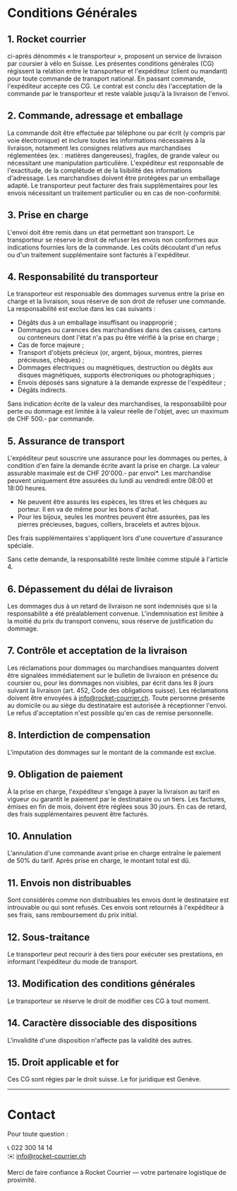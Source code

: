 # Conditions Générales

## 1. Rocket courrier

ci-après dénommés « le transporteur », proposent un service de livraison par coursier à vélo en Suisse. Les présentes conditions générales (CG) régissent la relation entre le transporteur et l'expéditeur (client ou mandant) pour toute commande de transport national. En passant commande, l'expéditeur accepte ces CG. Le contrat est conclu dès l'acceptation de la commande par le transporteur et reste valable jusqu'à la livraison de l'envoi.

## 2. Commande, adressage et emballage

La commande doit être effectuée par téléphone ou par écrit (y compris par voie électronique) et inclure toutes les informations nécessaires à la livraison, notamment les consignes relatives aux marchandises réglementées (ex. : matières dangereuses), fragiles, de grande valeur ou nécessitant une manipulation particulière. L'expéditeur est responsable de l'exactitude, de la complétude et de la lisibilité des informations d'adressage. Les marchandises doivent être protégées par un emballage adapté. Le transporteur peut facturer des frais supplémentaires pour les envois nécessitant un traitement particulier ou en cas de non-conformité.

## 3. Prise en charge

L'envoi doit être remis dans un état permettant son transport. Le transporteur se réserve le droit de refuser les envois non conformes aux indications fournies lors de la commande. Les coûts découlant d'un refus ou d'un traitement supplémentaire sont facturés à l'expéditeur.

## 4. Responsabilité du transporteur

Le transporteur est responsable des dommages survenus entre la prise en charge et la livraison, sous réserve de son droit de refuser une commande. La responsabilité est exclue dans les cas suivants :
- Dégâts dus à un emballage insuffisant ou inapproprié ;
- Dommages ou carences des marchandises dans des caisses, cartons ou conteneurs dont l'état n'a pas pu être vérifié à la prise en charge ;
- Cas de force majeure ;
- Transport d'objets précieux (or, argent, bijoux, montres, pierres précieuses, chèques) ;
- Dommages électriques ou magnétiques, destruction ou dégâts aux disques magnétiques, supports électroniques ou photographiques ;
- Envois déposés sans signature à la demande expresse de l'expéditeur ;
- Dégâts indirects.

Sans indication écrite de la valeur des marchandises, la responsabilité pour perte ou dommage est limitée à la valeur réelle de l'objet, avec un maximum de CHF 500.- par commande.

## 5. Assurance de transport

L'expéditeur peut souscrire une assurance pour les dommages ou pertes, à condition d'en faire la demande écrite avant la prise en charge.
La valeur assurable maximale est de CHF 20'000.- par envoi*. 
Les marchandise peuvent uniquement être assurées du lundi au vendredi entre 08:00 et 18:00 heures. 

* Ne peuvent être assurés les espèces, les titres et les chèques au porteur. Il en va de même pour les bons d'achat.
* Pour les bijoux, seules les montres peuvent être assurées, pas les pierres précieuses, bagues, colliers, bracelets et autres bijoux.
      
Des frais supplémentaires s'appliquent lors d'une couverture d'assurance spéciale.

Sans cette demande, la responsabilité reste limitée comme stipulé à l'article 4.

## 6. Dépassement du délai de livraison

Les dommages dus à un retard de livraison ne sont indemnisés que si la responsabilité a été préalablement convenue. L'indemnisation est limitée à la moitié du prix du transport convenu, sous réserve de justification du dommage.

## 7. Contrôle et acceptation de la livraison

Les réclamations pour dommages ou marchandises manquantes doivent être signalées immédiatement sur le bulletin de livraison en présence du coursier ou, pour les dommages non visibles, par écrit dans les 8 jours suivant la livraison (art. 452, Code des obligations suisse). Les réclamations doivent être envoyées à info@rocket-courrier.ch. Toute personne présente au domicile ou au siège du destinataire est autorisée à réceptionner l'envoi. Le refus d'acceptation n'est possible qu'en cas de remise personnelle.

## 8. Interdiction de compensation

L'imputation des dommages sur le montant de la commande est exclue.

## 9. Obligation de paiement

À la prise en charge, l'expéditeur s'engage à payer la livraison au tarif en vigueur ou garantit le paiement par le destinataire ou un tiers. Les factures, émises en fin de mois, doivent être réglées sous 30 jours. En cas de retard, des frais supplémentaires peuvent être facturés.

## 10. Annulation

L'annulation d'une commande avant prise en charge entraîne le paiement de 50% du tarif. Après prise en charge, le montant total est dû.

## 11. Envois non distribuables

Sont considérés comme non distribuables les envois dont le destinataire est introuvable ou qui sont refusés. Ces envois sont retournés à l'expéditeur à ses frais, sans remboursement du prix initial.

## 12. Sous-traitance

Le transporteur peut recourir à des tiers pour exécuter ses prestations, en informant l'expéditeur du mode de transport.

## 13. Modification des conditions générales

Le transporteur se réserve le droit de modifier ces CG à tout moment.

## 14. Caractère dissociable des dispositions

L'invalidité d'une disposition n'affecte pas la validité des autres.

## 15. Droit applicable et for

Ces CG sont régies par le droit suisse. Le for juridique est Genève.

---

# Contact

Pour toute question :

📞 022 300 14 14  
✉️ info@rocket-courrier.ch

Merci de faire confiance à Rocket Courrier — votre partenaire logistique de proximité.
